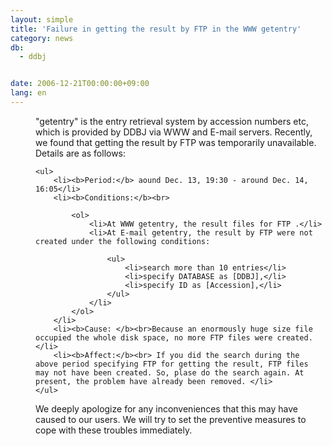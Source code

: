 ```yaml
---
layout: simple
title: 'Failure in getting the result by FTP in the WWW getentry'
category: news
db:
  - ddbj


date: 2006-12-21T00:00:00+09:00
lang: en
---
```


<html>
<dd> "getentry" is the entry retrieval system by accession numbers etc, which is provided by DDBJ via WWW and E-mail servers. Recently, we found that getting the result by FTP was temporarily unavailable. Details are as follows:

    <ul>
        <li><b>Period:</b> aound Dec. 13, 19:30 - around Dec. 14, 16:05</li>
        <li><b>Conditions:</b><br>

            <ol>
                <li>At WWW getentry, the result files for FTP .</li>
                <li>At E-mail getentry, the result by FTP were not created under the following conditions:

                    <ul>
                        <li>search more than 10 entries</li>
                        <li>specify DATABASE as [DDBJ],</li>
                        <li>specify ID as [Accession],</li>
                    </ul>
                </li>
            </ol>
        </li>
        <li><b>Cause: </b><br>Because an enormously huge size file occupied the whole disk space, no more FTP files were created. </li>
        <li><b>Affect:</b><br> If you did the search during the above period specifying FTP for getting the result, FTP files may not have been created. So, plase do the search again. At present, the problem have already been removed. </li>
    </ul>
<dd> We deeply apologize for any inconveniences that this may have caused to our users. We will try to set the preventive measures to cope with these troubles immediately.</dd>
</dd>
</html>
